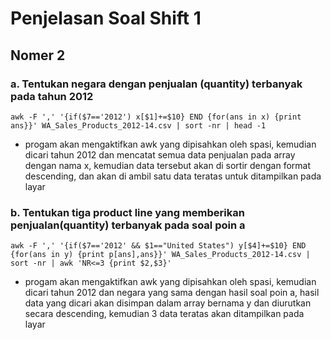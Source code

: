 # Penjelasan Soal Shift 1

## Nomer 2

### a. Tentukan negara dengan penjualan (quantity) terbanyak pada tahun 2012

    awk -F ',' '{if($7=='2012') x[$1]+=$10} END {for(ans in x) {print ans}}' WA_Sales_Products_2012-14.csv | sort -nr | head -1

* progam akan mengaktifkan awk yang dipisahkan oleh spasi, kemudian dicari tahun 2012 dan mencatat semua data penjualan pada array dengan nama x, kemudian data tersebut akan di sortir dengan format descending, dan akan di ambil satu data teratas untuk ditampilkan pada layar
   
### b. Tentukan tiga product line yang memberikan penjualan(quantity) terbanyak pada soal poin a

    awk -F ',' '{if($7=='2012' && $1=="United States") y[$4]+=$10} END {for(ans in y) {print p[ans],ans}}' WA_Sales_Products_2012-14.csv | sort -nr | awk 'NR<=3 {print $2,$3}'

* progam akan mengaktifkan awk yang dipisahkan oleh spasi, kemudian dicari tahun 2012 dan negara yang sama dengan hasil soal poin a,  hasil data yang dicari akan disimpan dalam array bernama y dan diurutkan secara descending, kemudian 3 data teratas akan ditampilkan pada layar
